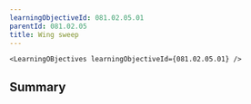 ```yaml
---
learningObjectiveId: 081.02.05.01
parentId: 081.02.05
title: Wing sweep
---
```


```tsx eval
<LearningOBjectives learningObjectiveId={081.02.05.01} />
```

## Summary

